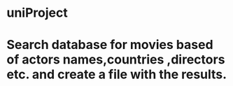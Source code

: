 # uniProject
# Search database for movies based of actors names,countries ,directors etc. and create a file with the results.
